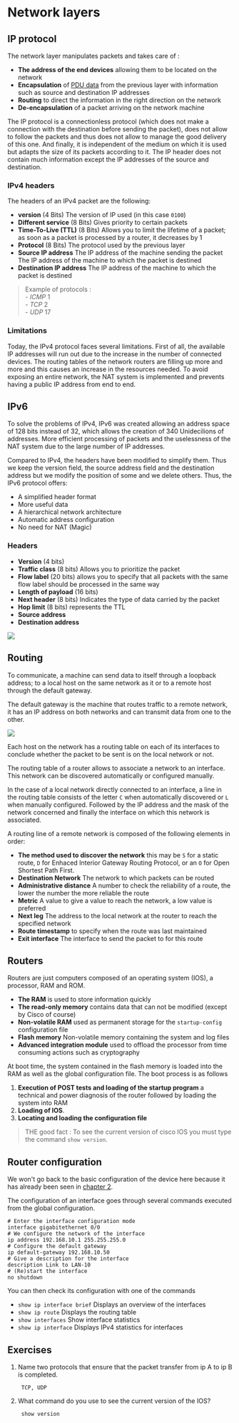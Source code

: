 # Network layers

## IP protocol

The network layer manipulates packets and takes care of :

* **The address of the end devices** allowing them to be located on the network
* **Encapsulation** of [PDU data](https://fr.wikipedia.org/wiki/Protocol_Data_Unit) from the previous layer with information such as source and destination IP addresses
* **Routing** to direct the information in the right direction on the network
* **De-encapsulation** of a packet arriving on the network machine

The IP protocol is a connectionless protocol (which does not make a connection with the destination before sending the packet), does not allow to follow the packets and thus does not allow to manage the good delivery of this one. And finally, it is independent of the medium on which it is used but adapts the size of its packets according to it. The IP header does not contain much information except the IP addresses of the source and destination.

### IPv4 headers

The headers of an IPv4 packet are the following:

* **version** (4 Bits) The version of IP used (in this case `0100`)
* **Different service** (8 Bits) Gives priority to certain packets
* **Time-To-Live (TTL)** (8 Bits) Allows you to limit the lifetime of a packet; as soon as a packet is processed by a router, it decreases by 1
* **Protocol** (8 Bits) The protocol used by the previous layer
* **Source IP address** The IP address of the machine sending the packet
The IP address of the machine to which the packet is destined
* **Destination IP address** The IP address of the machine to which the packet is destined

> Example of protocols :  
    - *ICMP* 1  
    - *TCP* 2  
    - *UDP* 17

### Limitations

Today, the IPv4 protocol faces several limitations. First of all, the available IP addresses will run out due to the increase in the number of connected devices. The routing tables of the network routers are filling up more and more and this causes an increase in the resources needed. To avoid exposing an entire network, the NAT system is implemented and prevents having a public IP address from end to end.

## IPv6
To solve the problems of IPv4, IPv6 was created allowing an address space of 128 bits instead of 32, which allows the creation of 340 Unidecilions of addresses. More efficient processing of packets and the uselessness of the NAT system due to the large number of IP addresses.

Compared to IPv4, the headers have been modified to simplify them. Thus we keep the version field, the source address field and the destination address but we modify the position of some and we delete others. Thus, the IPv6 protocol offers:

* A simplified header format
* More useful data
* A hierarchical network architecture
* Automatic address configuration
* No need for NAT (Magic)

### Headers

* **Version** (4 bits)
* **Traffic class** (8 bits) Allows you to prioritize the packet
* **Flow label** (20 bits) allows you to specify that all packets with the same flow label should be processed in the same way
* **Length of payload** (16 bits)
* **Next header** (8 bits) Indicates the type of data carried by the packet
* **Hop limit** (8 bits) represents the TTL
* **Source address**
* **Destination address**

![](https://upload.wikimedia.org/wikipedia/commons/6/6b/IPv6_header_rv1.png)


## Routing

To communicate, a machine can send data to itself through a loopback address; to a local host on the same network as it or to a remote host through the default gateway.

The default gateway is the machine that routes traffic to a remote network, it has an IP address on both networks and can transmit data from one to the other.

![](https://static.tp-link.com/res/upfile/faq/20160506093615.png)

Each host on the network has a routing table on each of its interfaces to conclude whether the packet to be sent is on the local network or not.

The routing table of a router allows to associate a network to an interface. This network can be discovered automatically or configured manually.

In the case of a local network directly connected to an interface, a line in the routing table consists of the letter `C` when automatically discovered or `L` when manually configured. Followed by the IP address and the mask of the network concerned and finally the interface on which this network is associated.

A routing line of a remote network is composed of the following elements in order:
* **The method used to discover the network** this may be `S` for a static route, `D` for Enhaced Interior Gateway Routing Protocol, or an `O` for Open Shortest Path First.
* **Destination Network** The network to which packets can be routed
* **Administrative distance** A number to check the reliability of a route, the lower the number the more reliable the route
* **Metric** A value to give a value to reach the network, a low value is preferred
* **Next leg** The address to the local network at the router to reach the specified network
* **Route timestamp** to specify when the route was last maintained
* **Exit interface** The interface to send the packet to for this route

## Routers

Routers are just computers composed of an operating system (IOS), a processor, RAM and ROM.

* **The RAM** is used to store information quickly
* **The read-only memory** contains data that can not be modified (except by Cisco of course)
* **Non-volatile RAM** used as permanent storage for the `startup-config` configuration file
* **Flash memory** Non-volatile memory containing the system and log files
* **Advanced integration module** used to offload the processor from time consuming actions such as cryptography

At boot time, the system contained in the flash memory is loaded into the RAM as well as the global configuration file. The boot process is as follows

1. **Execution of POST tests and loading of the startup program** a technical and power diagnosis of the router followed by loading the system into RAM
2. **Loading of IOS**.
3. **Locating and loading the configuration file**


> THE good fact : To see the current version of cisco IOS you must type the command `show version`.

## Router configuration

We won't go back to the basic configuration of the device here because it has already been seen in [chapter 2](../02-IOS/01.Configuration_ios.md).

The configuration of an interface goes through several commands executed from the global configuration.

```
# Enter the interface configuration mode
interface gigabitethernet 0/0
# We configure the network of the interface
ip address 192.168.10.1 255.255.255.0
# Configure the default gateway
ip default-gateway 192.168.10.50
# Give a description for the interface
description Link to LAN-10
# (Re)start the interface
no shutdown
```
You can then check its configuration with one of the commands

* `show ip interface brief` Displays an overview of the interfaces
* `show ip route` Displays the routing table
* `show interfaces` Show interface statistics
* `show ip interface` Displays IPv4 statistics for interfaces


## Exercises

1. Name two protocols that ensure that the packet transfer from ip A to ip B is completed.

		TCP, UDP

2. What command do you use to see the current version of the IOS?
	
		show version


